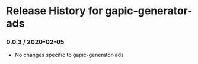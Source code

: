 # Release History for gapic-generator-ads

### 0.0.3 / 2020-02-05

* No changes specific to gapic-generator-ads

